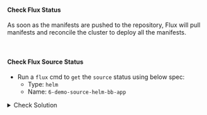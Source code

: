 #### Check Flux Status
As soon as the manifests are pushed to the repository, Flux will pull manifests and reconcile the cluster to deploy all the manifests.

<br>

#### Check Flux Source Status
- Run a `flux` cmd to `get` the `source` status using below spec:
    - Type: `helm`
    - Name: `6-demo-source-helm-bb-app`

<details><summary>Check Solution</summary>

```
flux reconcile source git flux-system

flux get source helm 6-demo-source-helm-bb-app
```{{exec}}

</details>

<br>

#### Check Flux HelmRelease Status
- Run a `flux` cmd to `get` the `HelmRelease` status using below spec:
    - Type: `helmrelease`
    - Name: `6-demo-helm-release-bb-app`

<details><summary>Check Solution</summary>

```
flux get helmrelease 6-demo-helm-release-bb-app
```{{exec}}

</details>

<br>

#### Check Kubernetes Namespace
A new namespace `6-demo` is created
```
k get ns
```{{exec}}

Check the status of deployment, pod, service are in `RUNNING` state
```
k -n 6-demo get all
```{{exec}}

#### Access the application on its NodePort
Now `access/play` Block Buster App - `version 7.6.0` using the below link:

# [Play Block Buster App - 7.6.0]({{TRAFFIC_HOST1_30006}})

> From v7.6.0, the game has two `Levels`

> Complete `Level 1` to play/start `Level 2`

<br>

###### ****If you face any issue or have a new suggestion, please raise it here: [issues tracker](https://github.com/sidd-harth/fluxcd-tracker/issues)*